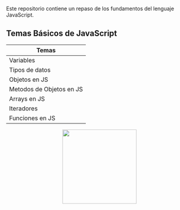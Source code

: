 Este repositorio contiene un repaso de los fundamentos del lenguaje JavaScript.

## Temas Básicos de JavaScript

| Temas                        |
| ---------------------------- |
| Variables            |
| Tipos de datos            |
| Objetos en JS        |
| Metodos de Objetos en JS        | 
| Arrays en JS             |
| Iteradores              |
| Funciones en JS          |



<p align="center">
  <img src="https://upload.wikimedia.org/wikipedia/commons/6/6a/JavaScript-logo.png" width="200">
</p>
